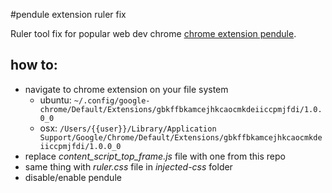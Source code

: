 #pendule extension ruler fix

Ruler tool fix for popular web dev chrome [chrome extension pendule][1].

## how to:

 - navigate to chrome extension on your file system
     - ubuntu: `~/.config/google-chrome/Default/Extensions/gbkffbkamcejhkcaocmkdeiiccpmjfdi/1.0.0_0`
     - osx: `/Users/{{user}}/Library/Application Support/Google/Chrome/Default/Extensions/gbkffbkamcejhkcaocmkdeiiccpmjfdi/1.0.0_0`
 - replace *content_script_top_frame.js* file with one from this repo
 - same thing with *ruler.css* file in *injected-css* folder
 - disable/enable pendule
     
  [1]: https://chrome.google.com/webstore/detail/pendule/gbkffbkamcejhkcaocmkdeiiccpmjfdi